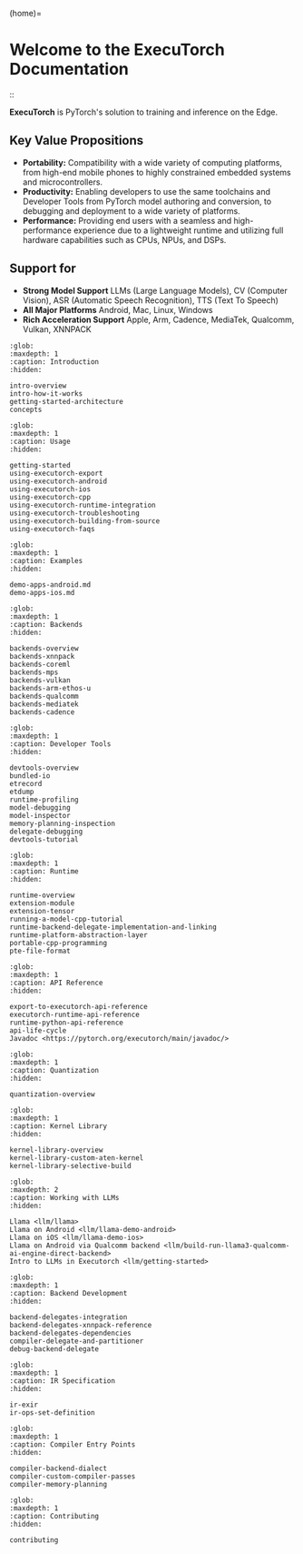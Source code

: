 (home)=

# Welcome to the ExecuTorch Documentation
::

**ExecuTorch** is PyTorch's solution to training and inference on the
Edge.

## Key Value Propositions

- **Portability:** Compatibility with a wide variety of computing
  platforms, from high-end mobile phones to highly constrained
  embedded systems and microcontrollers.
- **Productivity:** Enabling developers to use the same toolchains and
  Developer Tools from PyTorch model authoring and conversion, to
  debugging and deployment to a wide variety of platforms.
- **Performance:** Providing end users with a seamless and
  high-performance experience due to a lightweight runtime and
  utilizing full hardware capabilities such as CPUs, NPUs, and DSPs.

## Support for

* **Strong Model Support** LLMs (Large Language Models),
  CV (Computer Vision), ASR (Automatic Speech Recognition), TTS (Text To Speech)
* **All Major Platforms** Android, Mac, Linux, Windows
* **Rich Acceleration Support** Apple, Arm, Cadence, MediaTek,
  Qualcomm, Vulkan, XNNPACK

```{toctree}
:glob:
:maxdepth: 1
:caption: Introduction
:hidden:

intro-overview
intro-how-it-works
getting-started-architecture
concepts
```

```{toctree}
:glob:
:maxdepth: 1
:caption: Usage
:hidden:

getting-started
using-executorch-export
using-executorch-android
using-executorch-ios
using-executorch-cpp
using-executorch-runtime-integration
using-executorch-troubleshooting
using-executorch-building-from-source
using-executorch-faqs
```

```{toctree}
:glob:
:maxdepth: 1
:caption: Examples
:hidden:

demo-apps-android.md
demo-apps-ios.md
```

```{toctree}
:glob:
:maxdepth: 1
:caption: Backends
:hidden:

backends-overview
backends-xnnpack
backends-coreml
backends-mps
backends-vulkan
backends-arm-ethos-u
backends-qualcomm
backends-mediatek
backends-cadence
```

```{toctree}
:glob:
:maxdepth: 1
:caption: Developer Tools
:hidden:

devtools-overview
bundled-io
etrecord
etdump
runtime-profiling
model-debugging
model-inspector
memory-planning-inspection
delegate-debugging
devtools-tutorial
```

```{toctree}
:glob:
:maxdepth: 1
:caption: Runtime
:hidden:

runtime-overview
extension-module
extension-tensor
running-a-model-cpp-tutorial
runtime-backend-delegate-implementation-and-linking
runtime-platform-abstraction-layer
portable-cpp-programming
pte-file-format
```

```{toctree}
:glob:
:maxdepth: 1
:caption: API Reference
:hidden:

export-to-executorch-api-reference
executorch-runtime-api-reference
runtime-python-api-reference
api-life-cycle
Javadoc <https://pytorch.org/executorch/main/javadoc/>
```

```{toctree}
:glob:
:maxdepth: 1
:caption: Quantization
:hidden:

quantization-overview
```

```{toctree}
:glob:
:maxdepth: 1
:caption: Kernel Library
:hidden:

kernel-library-overview
kernel-library-custom-aten-kernel
kernel-library-selective-build
```

```{toctree}
:glob:
:maxdepth: 2
:caption: Working with LLMs
:hidden:

Llama <llm/llama>
Llama on Android <llm/llama-demo-android>
Llama on iOS <llm/llama-demo-ios>
Llama on Android via Qualcomm backend <llm/build-run-llama3-qualcomm-ai-engine-direct-backend>
Intro to LLMs in Executorch <llm/getting-started>
```

```{toctree}
:glob:
:maxdepth: 1
:caption: Backend Development
:hidden:

backend-delegates-integration
backend-delegates-xnnpack-reference
backend-delegates-dependencies
compiler-delegate-and-partitioner
debug-backend-delegate
```

```{toctree}
:glob:
:maxdepth: 1
:caption: IR Specification
:hidden:

ir-exir
ir-ops-set-definition
```

```{toctree}
:glob:
:maxdepth: 1
:caption: Compiler Entry Points
:hidden:

compiler-backend-dialect
compiler-custom-compiler-passes
compiler-memory-planning
```

```{toctree}
:glob:
:maxdepth: 1
:caption: Contributing
:hidden:

contributing
```
